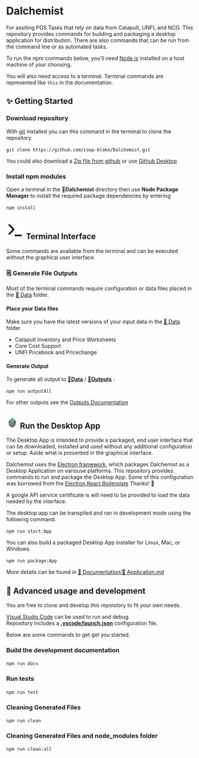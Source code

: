 # Dalchemist

For assiting POS Tasks that rely on data from Catapult, UNFI, and NCG. This repository provides commands for building and packaging a desktop application for distribution. There are also commands that can be run from the command line or as automated tasks.

To run the npm commands below, you'll need [Node.js](https://nodejs.org/en/download/) installed on a host machine of your choosing.

You will also need access to a terminal. Terminal commands are represented like `this` in the documentation.

## ✨ Getting Started

### Download repository

With [git](https://git-scm.com/downloads) installed you can this command in the terminal to clone the repository.

`git clone https://github.com/coop-blake/Dalchemist.git`

You could also download a [Zip file from github](https://github.com/coop-blake/Dalchemist/archive/refs/heads/main.zip) or use [Github Desktop](https://desktop.github.com/)

### Install npm modules

Open a terminal in the 📁**Dalchemist** directory then use **Node Package Manager** to install the required package dependencies by entering

`npm install`

## ![Icon](./Documentation/resources/terminal.svg) Terminal Interface

Some commands are available from the terminal and can be executed without the graphical user interface.

### 🗒️ Generate File Outputs

Most of the terminal commands require configuration or data files placed in the [📁 Data](./Data) folder.

#### Place your Data files

Make sure you have the latest versions of your input data in the [📁 Data](./Data/Readme.md) folder

- Catapult Inventory and Price Worksheets
- Core Cost Support
- UNFI Pricebook and Pricechange

#### Generate Output

To generate all output to [**📁Data**](./Data) / [**📁Outputs**](./Data/Outputs) :

`npm run outputAll`

For other outputs see the [Outputs Documentation](./Documentation/Outputs.md)

## ![Icon](./icon/icon32.png) Run the Desktop App

The Desktop App is intended to provide a packaged, end user interface that can be downloaded, installed and used without any additional configuration or setup. Aside what is presented in the graphical interface.

Dalchemist uses the [Electron framework](https://www.electronjs.org/), which packages Dalchemist as a Desktop Application on variouse platforms. This repository provides commands to run and package the Desktop App. Some of this configuration was borrowed from the [Electron React Boilerplate](https://electron-react-boilerplate.js.org/) Thanks! 🙏

A google API service certificate is will need to be provided to load the data needed by the interface.

The desktop app can be transpiled and ran in development mode using the following command.

`npm run start:App`

You can also build a packaged Desktop App installer for Linux, Mac, or Windows.

`npm run package:App`

More details can be found in [📁 Documentation/](./Documentation)[📝 Application.md](./Documentation/Application.md)

## 🌟 Advanced usage and development

You are free to clone and develop this repoistory to fit your own needs.

[Visual Studio Code](https://code.visualstudio.com/Download) can be used to run and debug.  
Repository includes a [**.vscode/launch.json**](./.vscode/launch.json) configuration file.

Below are some commands to get get you started.

### Build the development documentation

`npm run docs`

### Run tests

`npm run test`

### Cleaning Generated Files

`npm run clean`

### Cleaning Generated Files and node_modules folder

`npm run clean:all`
